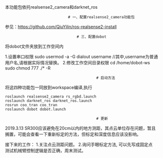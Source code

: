 本功能包依托realsense2_camera和darknet_ros
                                     


                                 # 一、配置realsense2_camera功能包

参见：https://github.com/QiuYilin/ros-realsense2-install

					
                                     # 三、配置dobot
将dobot文件夹放到工作空间内

1.设置串口权限
sudo usermod -a -G dialout username //其中,username为普通用户名,请根据实际情况替换。
2.修改工作空间目录权限
 cd /home/dobot-ws
 sudo chmod 777 ./* -R

                                              # 启动方法
将这四种功能包一同放到workspace编译,执行                                         
```
roslaunch realsense2_camera rs_rgbd.launch
roslaunch darknet_ros darknet_ros.launch
rosrun coo_tran coo_tran
roslaunch dobot dobot.launch
```
                                              # 更新
2019.3.13
SR300应该避免在20cm以内的地方测距，其点云单位存在问题，暂且搁置，可能会查看一下重新标定的方法，但标定和深度信息应该没影响。



接下来的工作：
1.关注点云测距问题。
2.询问手眼标定方法, 可以先写成固定点 测试机械臂控制逻辑是否正确，周末测试。








